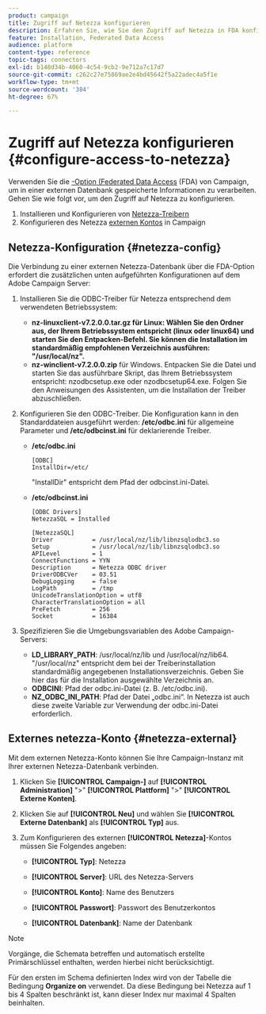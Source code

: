 ```yaml
---
product: campaign
title: Zugriff auf Netezza konfigurieren
description: Erfahren Sie, wie Sie den Zugriff auf Netezza in FDA konfigurieren
feature: Installation, Federated Data Access
audience: platform
content-type: reference
topic-tags: connectors
exl-id: b148d34b-4060-4c54-9cb2-9e712a7c17d7
source-git-commit: c262c27e75869ae2e4bd45642f5a22adec4a5f1e
workflow-type: tm+mt
source-wordcount: '384'
ht-degree: 67%

---
```


# Zugriff auf Netezza konfigurieren {#configure-access-to-netezza}



Verwenden Sie die [-Option (Federated Data Access](../../installation/using/about-fda.md) (FDA) von Campaign, um in einer externen Datenbank gespeicherte Informationen zu verarbeiten. Gehen Sie wie folgt vor, um den Zugriff auf Netezza zu konfigurieren.

1. Installieren und Konfigurieren von [Netezza-Treibern](#netezza-config)
1. Konfigurieren des Netezza [externen Kontos](#netezza-external) in Campaign

## Netezza-Konfiguration {#netezza-config}

Die Verbindung zu einer externen Netezza-Datenbank über die FDA-Option erfordert die zusätzlichen unten aufgeführten Konfigurationen auf dem Adobe Campaign Server:

1. Installieren Sie die ODBC-Treiber für Netezza entsprechend dem verwendeten Betriebssystem:

   * **nz-linuxclient-v7.2.0.0.tar.gz für Linux: Wählen Sie den Ordner aus, der Ihrem Betriebssystem entspricht (linux oder linux64) und starten Sie den Entpacken-Befehl. Sie können die Installation im standardmäßig empfohlenen Verzeichnis ausführen: &quot;/usr/local/nz&quot;.**
   * **nz-winclient-v7.2.0.0.zip** für Windows. Entpacken Sie die Datei und starten Sie das ausführbare Skript, das Ihrem Betriebssystem entspricht: nzodbcsetup.exe oder nzodbcsetup64.exe. Folgen Sie den Anweisungen des Assistenten, um die Installation der Treiber abzuschließen.

1. Konfigurieren Sie den ODBC-Treiber. Die Konfiguration kann in den Standarddateien ausgeführt werden: **/etc/odbc.ini** für allgemeine Parameter und **/etc/odbcinst.ini** für deklarierende Treiber.

   * **/etc/odbc.ini**

     ```
     [ODBC]
     InstallDir=/etc/
     ```

     &quot;InstallDir&quot; entspricht dem Pfad der odbcinst.ini-Datei.

   * **/etc/odbcinst.ini**

     ```
     [ODBC Drivers]
     NetezzaSQL = Installed
     
     [NetezzaSQL]
     Driver           = /usr/local/nz/lib/libnzsqlodbc3.so
     Setup            = /usr/local/nz/lib/libnzsqlodbc3.so
     APILevel         = 1
     ConnectFunctions = YYN
     Description      = Netezza ODBC driver
     DriverODBCVer    = 03.51
     DebugLogging     = false
     LogPath          = /tmp
     UnicodeTranslationOption = utf8
     CharacterTranslationOption = all
     PreFetch         = 256
     Socket           = 16384
     ```

1. Spezifizieren Sie die Umgebungsvariablen des Adobe Campaign-Servers:

   * **LD_LIBRARY_PATH**: /usr/local/nz/lib und /usr/local/nz/lib64. &quot;/usr/local/nz&quot; entspricht dem bei der Treiberinstallation standardmäßig angegebenen Installationsverzeichnis. Geben Sie hier das für die Installation ausgewählte Verzeichnis an.
   * **ODBCINI**: Pfad der odbc.ini-Datei (z. B. /etc/odbc.ini).
   * **NZ_ODBC_INI_PATH**: Pfad der Datei „odbc.ini“. In Netezza ist auch diese zweite Variable zur Verwendung der odbc.ini-Datei erforderlich.

## Externes netezza-Konto {#netezza-external}

Mit dem externen Netezza-Konto können Sie Ihre Campaign-Instanz mit Ihrer externen Netezza-Datenbank verbinden.

1. Klicken Sie **[!UICONTROL Campaign-]** auf **[!UICONTROL Administration]** &quot;>&quot; **[!UICONTROL Plattform]** &quot;>&quot; **[!UICONTROL Externe Konten]**.

1. Klicken Sie auf **[!UICONTROL Neu]** und wählen Sie **[!UICONTROL Externe Datenbank]** als **[!UICONTROL Typ]** aus.

1. Zum Konfigurieren des externen **[!UICONTROL Netezza]**-Kontos müssen Sie Folgendes angeben:

   * **[!UICONTROL Typ]**: Netezza

   * **[!UICONTROL Server]**: URL des Netezza-Servers

   * **[!UICONTROL Konto]**: Name des Benutzers

   * **[!UICONTROL Passwort]**: Passwort des Benutzerkontos

   * **[!UICONTROL Datenbank]**: Name der Datenbank

>[!NOTE]
>
>Vorgänge, die Schemata betreffen und automatisch erstellte Primärschlüssel enthalten, werden hierbei nicht berücksichtigt.
>
>Für den ersten im Schema definierten Index wird von der Tabelle die Bedingung **Organize on** verwendet. Da diese Bedingung bei Netezza auf 1 bis 4 Spalten beschränkt ist, kann dieser Index nur maximal 4 Spalten beinhalten.
